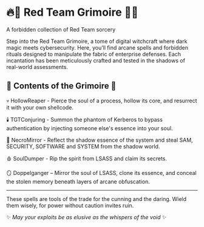 # 🔥📜 Red Team Grimoire 📜🔥
A forbidden collection of Red Team sorcery

Step into the Red Team Grimoire, a tome of digital witchcraft where dark magic meets cybersecurity. Here, you’ll find arcane spells and forbidden rituals designed to manipulate the fabric of enterprise defenses. Each incantation has been meticulously crafted and tested in the shadows of real-world assessments.

## 🔮 Contents of the Grimoire 🔮

💀 HollowReaper - Pierce the soul of a process, hollow its core, and resurrect it with your own shellcode.

🕯️ TGTConjuring - Summon the phantom of Kerberos to bypass authentication by injecting someone else's essence into your soul.

🧟 NecroMirror - Reflect the shadow essence of the system and steal SAM, SECURITY, SOFTWARE and SYSTEM from the shadow world.

🩸 SoulDumper - Rip the spirit from LSASS and claim its secrets.

🪞 Doppelganger – Mirror the soul of LSASS, clone its essence, and conceal the stolen memory beneath layers of arcane obfuscation.

----------------------------------------------------------------------

These spells are tools of the trade for the cunning and the daring. Wield them wisely, for power without caution invites ruin.

✨ *May your exploits be as elusive as the whispers of the void* ✨
